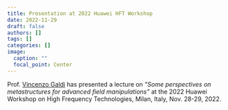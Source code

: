 ```yaml
---
title: Presentation at 2022 Huawei HFT Workshop
date: 2022-11-29
draft: false
authors: []
tags: []
categories: []
image:
  caption: ""
  focal_point: Center
---
```

Prof. [Vincenzo Galdi](/author/vincenzo-galdi) has presented a lecture on *"Some perspectives on metastructures for advanced field manipulations"* at the 2022 Huawei Workshop on High Frequency Technologies, Milan, Italy, Nov. 28-29, 2022.
